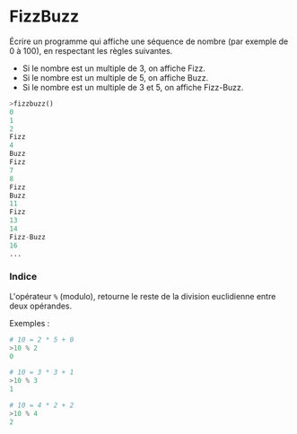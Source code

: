 # FizzBuzz

Écrire un programme qui affiche une séquence de nombre (par exemple de 0 à 100), en respectant les règles suivantes.

  * Si le nombre est un multiple de 3, on affiche Fizz.
  * Si le nombre est un multiple de 5, on affiche Buzz.
  * Si le nombre est un multiple de 3 et 5, on affiche Fizz-Buzz.

```python
>fizzbuzz()
0
1
2
Fizz
4
Buzz
Fizz
7
8
Fizz
Buzz
11
Fizz
13
14
Fizz-Buzz
16
...
```


### Indice

L'opérateur `%` (modulo), retourne le reste de la division euclidienne entre deux opérandes.

Exemples :

```python
# 10 = 2 * 5 + 0
>10 % 2
0

# 10 = 3 * 3 + 1
>10 % 3
1

# 10 = 4 * 2 + 2
>10 % 4
2
```
